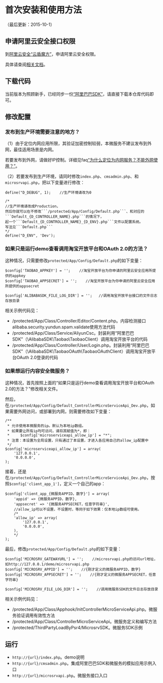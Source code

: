 # 首次安装和使用方法

（最后更新：2015-10-1）

## 申请阿里云安全接口权限

到[阿里云安全“云盾魔方”](http://csc.aliyun.com/)，申请阿里云安全权限。

具体请查阅[相关文档](http://csc.aliyun.com/doc.htm?spm=0.0.0.0.Oy6mS0&categoryId=101921)。

## 下载代码

当前版本为照顾新手，已经同步一份[“阿里巴巴SDK”](http://git.oschina.net/horseluke/AlibabaSDK)，请直接下载本仓库代码即可。

## 修改配置

### 发布到生产环境需要注意的地方？

（1）由于定位内网应用所限，其验证加密控制较弱，本微服务不建议发布到外网，最佳适用场景是内网。

若要发布到外网，请做好IP控制。详细见faq[“为什么定位为内网服务？不能外网使用？”](http://git.oschina.net/horseluke/content-guard-microsrv-aliyun/blob/master/doc/Faq.md)。

（2）若要发布到生产环境，请同时修改```index.php```、```cmsadmin.php```、和```microsrvapi.php```，把以下变量进行修改：

```
define("D_DEBUG", 1);    //生产环境请改为0

/*
//生产环境请改成Production，
然后你就可以在不修改```/protected/App/Config/Default.php```、和对应的```Default_{D_CONTROLLER_NAME}.php```的情况下，
起一个```Default_{D_CONTROLLER_NAME}_{D_ENV}.php```文件以配置系统。
写法见```Default.php```
*/
define("D_ENV", 'Dev');
```

### 如果只是运行demo查看调用淘宝开放平台和OAuth 2.0的方法？

这种情况，只需要修改```protected/App/Config/Default.php```的如下变量：

```
$config['TAOBAO_APPKEY'] = '';    //淘宝开放平台为你申请的阿里云安全应用所提供的appkey
$config['TAOBAO_APPSECRET'] = '';    //淘宝开放平台为你申请的阿里云安全应用所提供的appsecret

$config['ALIBABASDK_FILE_LOG_DIR'] = '';   //调用淘宝开放平台接口的文件日志存放目录
```

相关示例代码见：

* /protected/App/Class/Controller/Editor/Content.php。内容检测接口alibaba.security.yundun.spam.validate使用方法代码
* /protected/App/Class/Service/AliyunCsc。封装利用“阿里巴巴SDK”（\AlibabaSDK\Taobao\TaobaoClient）调用淘宝开放平台的代码
* /protected/App/Class/Controller/User/Login.php。封装利用“阿里巴巴SDK”（\AlibabaSDK\TaobaoOAuth\TaobaoOAuthClient）调用淘宝开放平台OAuth 2.0登录的代码


### 如果想运行内容安全微服务？

这种情况，首先按照上面的“如果只是运行demo查看调用淘宝开放平台和OAuth 2.0的方法？”修改相关文件。

然后，在```/protected/App/Config/Default_ControllerMicroServiceApi_Dev.php```，如果需要外网访问，或部署到内网，则需要修改如下变量：

```
/**
 * 允许使用本微服务的ip。默认为本地ip数组。
 * 如果要让所有ip均可访问，请将其赋值为*，即：
 *     $config['microserviceapi_allow_ip'] = "*";
 * 注意：本设置为全局设置，只有通过了本设置，才进入各应用自己的allow_ip配置中
 */
$config['microserviceapi_allow_ip'] = array(
    '127.0.0.1',
    '0.0.0.0',
);
```


接着，还是在```/protected/App/Config/Default_ControllerMicroServiceApi_Dev.php```，按照```$config['client_app_1']```，定义一个自己的app：

```
$config['client_app_{微服务APPID，数字}'] = array(
    'appid' => {微服务APPID，数字},
    'appsecret' => '{微服务APPSECRET，任意字符串}',
    //allow_ip可以不设置，不设置时，等同于如下效果：仅本地ip数组可使用。
    /*
    'allow_ip' => array(
        '127.0.0.1',
        '0.0.0.0',
    ),
    */
);
```

最后，修改```protected/App/Config/Default.php```的如下变量：

```
$config['MICROSRV_GATEWAYURL'] = '';    //microsrvapi.php的访问url地址，如http://127.0.0.1/demo/microsrvapi.php
$config['MICROSRV_APPID'] = '';    //{刚才定义的微服务APPID，数字}
$config['MICROSRV_APPSECRET'] = '';    //{刚才定义的微服务APPSECRET，任意字符串}

$config['MICROSRV_FILE_LOG_DIR'] = '';    //调用微服务SDK的文件日志存放目录
```

相关示例代码见：

* /protected/App/Class/Apphook/InitControllerMicroServiceApi.php。微服务验证调用有效性方法
* /protected/App/Class/ControllerMicroServiceApi。微服务定义和编写方法
* /protected/ThirdPartyLoadByPsr4/MicrosrvSDK。微服务SDK示例



## 运行

* ```http://{url}/index.php```。demo说明
* ```http://{url}/cmsadmin.php```。集成阿里巴巴SDK和微服务的模拟应用示例入口
* ```http://{url}/microsrvapi.php```。微服务接口入口